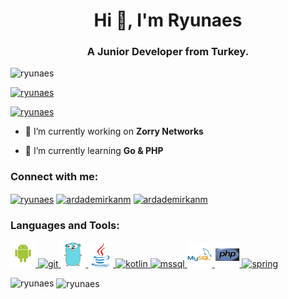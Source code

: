 <h1 align="center">Hi 👋, I'm Ryunaes</h1>
<h3 align="center">A Junior Developer from Turkey.</h3>

<p align="left"> <img src="https://komarev.com/ghpvc/?username=ryunaes&label=Profili%20G%C3%B6r%C3%BCnt%C3%BCleyenler&color=b4f500&style=plastic" alt="ryunaes" /> </p>

<p align="left"> <a href="https://github.com/ryo-ma/github-profile-trophy"><img src="https://github-profile-trophy.vercel.app/?username=ryunaes" alt="ryunaes" /></a> </p>

<p align="left"> <a href="https://twitter.com/ryunaes" target="blank"><img src="https://img.shields.io/twitter/follow/ryunaes?logo=twitter&style=for-the-badge" alt="ryunaes" /></a> </p>

- 🔭 I’m currently working on **Zorry Networks**

- 🌱 I’m currently learning **Go & PHP**

<h3 align="left">Connect with me:</h3>
<p align="left">
<a href="https://twitter.com/ryunaes" target="blank"><img align="center" src="https://raw.githubusercontent.com/rahuldkjain/github-profile-readme-generator/master/src/images/icons/Social/twitter.svg" alt="ryunaes" height="30" width="40" /></a>
<a href="https://fb.com/ardademirkanm" target="blank"><img align="center" src="https://raw.githubusercontent.com/rahuldkjain/github-profile-readme-generator/master/src/images/icons/Social/facebook.svg" alt="ardademirkanm" height="30" width="40" /></a>
<a href="https://instagram.com/ardademirkanm" target="blank"><img align="center" src="https://raw.githubusercontent.com/rahuldkjain/github-profile-readme-generator/master/src/images/icons/Social/instagram.svg" alt="ardademirkanm" height="30" width="40" /></a>
</p>

<h3 align="left">Languages and Tools:</h3>
<p align="left"> <a href="https://developer.android.com" target="_blank" rel="noreferrer"> <img src="https://raw.githubusercontent.com/devicons/devicon/master/icons/android/android-original-wordmark.svg" alt="android" width="40" height="40"/> </a> <a href="https://git-scm.com/" target="_blank" rel="noreferrer"> <img src="https://www.vectorlogo.zone/logos/git-scm/git-scm-icon.svg" alt="git" width="40" height="40"/> </a> <a href="https://golang.org" target="_blank" rel="noreferrer"> <img src="https://raw.githubusercontent.com/devicons/devicon/master/icons/go/go-original.svg" alt="go" width="40" height="40"/> </a> <a href="https://www.java.com" target="_blank" rel="noreferrer"> <img src="https://raw.githubusercontent.com/devicons/devicon/master/icons/java/java-original.svg" alt="java" width="40" height="40"/> </a> <a href="https://kotlinlang.org" target="_blank" rel="noreferrer"> <img src="https://www.vectorlogo.zone/logos/kotlinlang/kotlinlang-icon.svg" alt="kotlin" width="40" height="40"/> </a> <a href="https://www.microsoft.com/en-us/sql-server" target="_blank" rel="noreferrer"> <img src="https://www.svgrepo.com/show/303229/microsoft-sql-server-logo.svg" alt="mssql" width="40" height="40"/> </a> <a href="https://www.mysql.com/" target="_blank" rel="noreferrer"> <img src="https://raw.githubusercontent.com/devicons/devicon/master/icons/mysql/mysql-original-wordmark.svg" alt="mysql" width="40" height="40"/> </a> <a href="https://www.php.net" target="_blank" rel="noreferrer"> <img src="https://raw.githubusercontent.com/devicons/devicon/master/icons/php/php-original.svg" alt="php" width="40" height="40"/> </a> <a href="https://spring.io/" target="_blank" rel="noreferrer"> <img src="https://www.vectorlogo.zone/logos/springio/springio-icon.svg" alt="spring" width="40" height="40"/> </a> </p>

<p><img align="left" src="https://github-readme-stats.vercel.app/api/top-langs?username=ryunaes&show_icons=true&theme=radical&locale=tr&layout=compact" alt="ryunaes" /></p>

<p>&nbsp;<img align="center" src="https://github-readme-stats.vercel.app/api?username=ryunaes&show_icons=true&theme=radical&locale=tr" alt="ryunaes" /></p>

